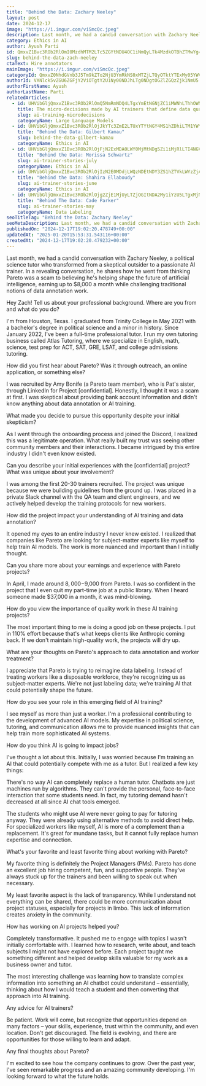 ```yaml
---
title: "Behind the Data: Zachary Neeley"
layout: post
date: 2024-12-17
image: "https://i.imgur.com/viSmcQc.jpeg"
description: Last month, we had a candid conversation with Zachary Neeley, a political science tutor who transformed from a skeptical outsider to a passionate AI trainer.
category: Ethics in AI
author: Ayush Parti
id: QmxvZ1Bvc3ROb2RlOmI0MzdhMTM2LTc5ZGYtNDU4OC1iNmQyLTk4MzdkOTBhZTMwYg==
slug: behind-the-data-zach-neeley
ctaText: Hire annotators
mainImage: "https://i.imgur.com/viSmcQc.jpeg"
categoryId: QmxvZ0NhdGVnb3J5Tm9kZTo2NjU3YmRkNS0xMTZjLTQyOTktYTExMy05YWVlYmJjMWRlZDY=
authorId: VXNlck5vZGU6ZGFjY2ViOTgtY2U1Ny00NDJhLTg0NDgtOGZlZGQzZjk1NmU5
authorFirstName: Ayush
authorLastName: Parti
relatedArticles:
  - id: UHVibGljQmxvZ1Bvc3ROb2RlOmQ5NmRmNDQ4LTgxYmEtNGNjZC1iMWNhLThhOWNmNjg5NDBjNw==
    title: The micro-decisions made by AI trainers that define data quality
    slug: ai-training-microdecisions
    categoryName: Large Language Models
  - id: UHVibGljQmxvZ1Bvc3ROb2RlOjJkYTc3ZmE2LTUxYTYtNGY4MS1hZDhiLTM1YWYzYmYzYTc3Ng==
    title: "Behind the Data: Gilbert Kamau"
    slug: behind-the-data-gilbert-kamau
    categoryName: Ethics in AI
  - id: UHVibGljQmxvZ1Bvc3ROb2RlOjFjN2ExMDA0LWY0MjMtNDg5Zi1iMjRlLTI4NGVhY2VjODNkYw==
    title: "Behind the Data: Morissa Schwartz"
    slug: ai-trainer-stories-july
    categoryName: Ethics in AI
  - id: UHVibGljQmxvZ1Bvc3ROb2RlOjIzN2E0MDdjLWQzNDEtNDY3ZS1hZTVkLWYzZjAyYjg1ZGE3Mg==
    title: "Behind the Data: Shahira Ellaboudy"
    slug: ai-trainer-stories-june
    categoryName: Ethics in AI
  - id: UHVibGljQmxvZ1Bvc3ROb2RlOjg2ZjE1MjUyLTZjOGItNDA2My1iYzU5LTgxMjNmZjE0MTJhMQ==
    title: "Behind The Data: Cade Parker"
    slug: ai-trainer-stories-may
    categoryName: Data Labeling
seoTitleTag: "Behind the Data: Zachary Neeley"
seoMetaDescription: Last month, we had a candid conversation with Zachary Neeley, a political science tutor who transformed from a skeptical outsider to a passionate AI trainer.
publishedOn: "2024-12-17T19:02:20.478749+00:00"
updatedAt: "2025-01-20T15:53:31.543116+00:00"
createdAt: "2024-12-17T19:02:20.479232+00:00"
---
```

Last month, we had a candid conversation with Zachary Neeley, a political science tutor who transformed from a skeptical outsider to a passionate AI trainer. In a revealing conversation, he shares how he went from thinking Pareto was a scam to believing he's helping shape the future of artificial intelligence, earning up to $8,000 a month while challenging traditional notions of data annotation work.

Hey Zach! Tell us about your professional background. Where are you from and what do you do?

I'm from Houston, Texas. I graduated from Trinity College in May 2021 with a bachelor's degree in political science and a minor in history. Since January 2022, I've been a full-time professional tutor. I run my own tutoring business called Atlas Tutoring, where we specialize in English, math, science, test prep for ACT, SAT, GRE, LSAT, and college admissions tutoring.

How did you first hear about Pareto? Was it through outreach, an online application, or something else?

I was recruited by Amy Bonife (a Pareto team member), who is Pat's sister, through LinkedIn for Project [confidential]. Honestly, I thought it was a scam at first. I was skeptical about providing bank account information and didn't know anything about data annotation or AI training.

What made you decide to pursue this opportunity despite your initial skepticism?

As I went through the onboarding process and joined the Discord, I realized this was a legitimate operation. What really built my trust was seeing other community members and their interactions. I became intrigued by this entire industry I didn't even know existed.

Can you describe your initial experiences with the [confidential] project? What was unique about your involvement?

I was among the first 20-30 trainers recruited. The project was unique because we were building guidelines from the ground up. I was placed in a private Slack channel with the QA team and client engineers, and we actively helped develop the training protocols for new workers.

How did the project impact your understanding of AI training and data annotation?

It opened my eyes to an entire industry I never knew existed. I realized that companies like Pareto are looking for subject-matter experts like myself to help train AI models. The work is more nuanced and important than I initially thought.

Can you share more about your earnings and experience with Pareto projects?

In April, I made around $8,000-$9,000 from Pareto. I was so confident in the project that I even quit my part-time job at a public library. When I heard someone made $37,000 in a month, it was mind-blowing.

How do you view the importance of quality work in these AI training projects?

The most important thing to me is doing a good job on these projects. I put in 110% effort because that's what keeps clients like Anthropic coming back. If we don't maintain high-quality work, the projects will dry up.

What are your thoughts on Pareto's approach to data annotation and worker treatment?

I appreciate that Pareto is trying to reimagine data labeling. Instead of treating workers like a disposable workforce, they're recognizing us as subject-matter experts. We're not just labeling data; we're training AI that could potentially shape the future.

How do you see your role in this emerging field of AI training?

I see myself as more than just a worker. I'm a professional contributing to the development of advanced AI models. My expertise in political science, tutoring, and communication allows me to provide nuanced insights that can help train more sophisticated AI systems.

How do you think AI is going to impact jobs?

I've thought a lot about this. Initially, I was worried because I'm training an AI that could potentially compete with me as a tutor. But I realized a few key things:

There's no way AI can completely replace a human tutor. Chatbots are just machines run by algorithms. They can't provide the personal, face-to-face interaction that some students need. In fact, my tutoring demand hasn't decreased at all since AI chat tools emerged.

The students who might use AI were never going to pay for tutoring anyway. They were already using alternative methods to avoid direct help. For specialized workers like myself, AI is more of a complement than a replacement. It's great for mundane tasks, but it cannot fully replace human expertise and connection.

What's your favorite and least favorite thing about working with Pareto?

My favorite thing is definitely the Project Managers (PMs). Pareto has done an excellent job hiring competent, fun, and supportive people. They've always stuck up for the trainers and been willing to speak out when necessary.

My least favorite aspect is the lack of transparency. While I understand not everything can be shared, there could be more communication about project statuses, especially for projects in limbo. This lack of information creates anxiety in the community.

How has working on AI projects helped you?

Completely transformative. It pushed me to engage with topics I wasn't initially comfortable with. I learned how to research, write about, and teach subjects I might not have explored before. Each project taught me something different and helped develop skills valuable for my work as a business owner and tutor.

The most interesting challenge was learning how to translate complex information into something an AI chatbot could understand – essentially, thinking about how I would teach a student and then converting that approach into AI training.

Any advice for AI trainers?

Be patient. Work will come, but recognize that opportunities depend on many factors – your skills, experience, trust within the community, and even location. Don't get discouraged. The field is evolving, and there are opportunities for those willing to learn and adapt.

Any final thoughts about Pareto?

I'm excited to see how the company continues to grow. Over the past year, I've seen remarkable progress and an amazing community developing. I'm looking forward to what the future holds.